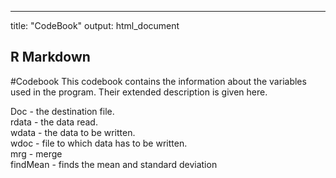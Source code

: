 ---
title: "CodeBook"
output: html_document

## R Markdown

#Codebook
    This codebook contains the information about the variables used in the program. Their extended description is given here.
    
  Doc - the destination file.<br>
  rdata - the data read.<br>
  wdata - the data to be written.<br>
  wdoc - file to which data has to be written.<br>
  mrg - merge <br>
  findMean - finds the mean and standard deviation<br>
